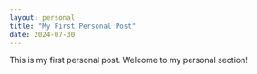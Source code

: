 ```yaml
---
layout: personal
title: "My First Personal Post"
date: 2024-07-30
---
```


This is my first personal post. Welcome to my personal section!